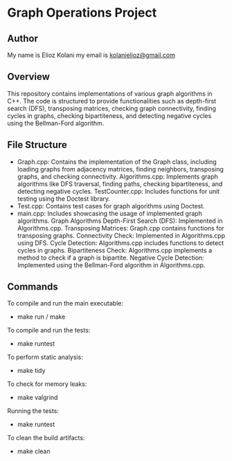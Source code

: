 # Graph Operations Project
## Author
My name is Elioz Kolani
my email is kolanielioz@gmail.com

## Overview

This repository contains implementations of various graph algorithms in C++. The code is structured to provide functionalities such as depth-first search (DFS), transposing matrices, checking graph connectivity, finding cycles in graphs, checking bipartiteness, and detecting negative cycles using the Bellman-Ford algorithm.

## File Structure

+ Graph.cpp: Contains the implementation of the Graph class, including loading graphs from adjacency matrices, finding neighbors, transposing graphs, and checking connectivity.
Algorithms.cpp: Implements graph algorithms like DFS traversal, finding paths, checking bipartiteness, and detecting negative cycles.
TestCounter.cpp: Includes functions for unit testing using the Doctest library.
+ Test.cpp: Contains test cases for graph algorithms using Doctest.
+ main.cpp: Includes showcasing the usage of implemented graph algorithms.
Graph Algorithms
Depth-First Search (DFS): Implemented in Algorithms.cpp.
Transposing Matrices: Graph.cpp contains functions for transposing graphs.
Connectivity Check: Implemented in Algorithms.cpp using DFS.
Cycle Detection: Algorithms.cpp includes functions to detect cycles in graphs.
Bipartiteness Check: Algorithms.cpp implements a method to check if a graph is bipartite.
Negative Cycle Detection: Implemented using the Bellman-Ford algorithm in Algorithms.cpp.
## Commands
To compile and run the main executable:
+ make run / make 

To compile and run the tests:
+ make runtest

To perform static analysis:
+ make tidy

To check for memory leaks:
+ make valgrind

Running the tests:
+ make runtest

To clean the build artifacts:
+ make clean
